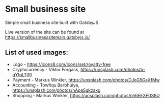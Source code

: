 # Small business site

Simple small business site built with GatsbyJS.

Live version of the site can be found at https://smallbusinesssitemain.gatsbyjs.io/

## List of used images:

- Logo - https://icons8.com/icons/set/royalty-free
- Cryptocurrency - Viktor Forgacs, https://unsplash.com/photos/b-qYIqLTif0
- Payment - Markus Winkler, https://unsplash.com/photos/DJoG5GsXfMw
- Accounting - Towfiqu Barbhuiya, https://unsplash.com/photos/nApaSgkzaxg
- Shopping - Markus Winkler, https://unsplash.com/photos/nh6EEXF0S8U

